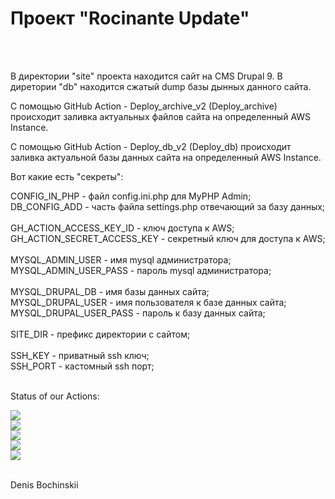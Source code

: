 <h1>Проект "Rocinante Update"</h1><br>
<br>
<p>
В директории "site" проекта находится сайт на CMS Drupal 9.
В диретории "db" находится сжатый dump базы дынных данного сайта.
</p>
<p>
С помощью GitHub Action - Deploy_archive_v2 (Deploy_archive) происходит заливка актуальных файлов сайта на определенный AWS Instance.
</p>
<p>
С помощью GitHub Action - Deploy_db_v2 (Deploy_db) происходит заливка актуальной базы данных сайта на определенный AWS Instance.
</p>
<p>
Вот какие есть "секреты":
</p>
CONFIG_IN_PHP - файл config.ini.php для MyPHP Admin;<br>
DB_CONFIG_ADD - часть файла settings.php отвечающий за базу данных;<br>
<br>
GH_ACTION_ACCESS_KEY_ID - ключ доступа к AWS;<br>
GH_ACTION_SECRET_ACCESS_KEY - секретный ключ для доступа к AWS;<br>
<br>
MYSQL_ADMIN_USER - имя mysql администратора;<br>
MYSQL_ADMIN_USER_PASS - пароль mysql администратора;<br>
<br>
MYSQL_DRUPAL_DB - имя базы данных сайта;<br>
MYSQL_DRUPAL_USER - имя пользователя к базе данных сайта;<br>
MYSQL_DRUPAL_USER_PASS - пароль к базу данных сайта;<br>
<br>
SITE_DIR - префикс директории с сайтом;<br>
<br>
SSH_KEY - приватный ssh ключ;<br>
SSH_PORT - кастомный ssh порт;<br>
<br>
<p>
Status of our Actions:
</p>
<img src="https://github.com/bochinskii/rocinante-update/workflows/Deploy_archive/badge.svg?branch=main"><br>
<img src="https://github.com/bochinskii/rocinante-update/workflows/Deploy_db/badge.svg?branch=main"><br>
<img src="https://github.com/bochinskii/rocinante-update/workflows/Deploy_archive_v2/badge.svg?branch=main"><br>
<img src="https://github.com/bochinskii/rocinante-update/workflows/Deploy_db_v2/badge.svg?branch=main"><br>
<img src="https://github.com/bochinskii/rocinante-update/workflows/Deploy_Drupal_9_site/badge.svg?branch=main"><br>
<br>
<p>
Denis Bochinskii
</p>
